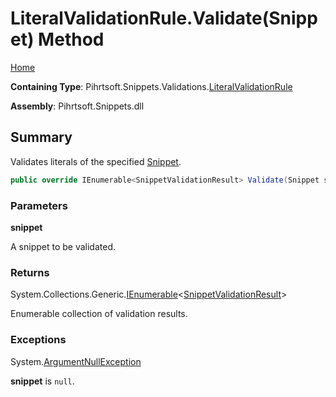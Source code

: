 # LiteralValidationRule\.Validate\(Snippet\) Method

[Home](../../../../../README.md)

**Containing Type**: Pihrtsoft\.Snippets\.Validations\.[LiteralValidationRule](../README.md)

**Assembly**: Pihrtsoft\.Snippets\.dll

## Summary

Validates literals of the specified [Snippet](../../../Snippet/README.md)\.

```csharp
public override IEnumerable<SnippetValidationResult> Validate(Snippet snippet)
```

### Parameters

**snippet**

A snippet to be validated\.

### Returns

System\.Collections\.Generic\.[IEnumerable](https://docs.microsoft.com/en-us/dotnet/api/system.collections.generic.ienumerable-1)\<[SnippetValidationResult](../../SnippetValidationResult/README.md)>

Enumerable collection of validation results\.

### Exceptions

System\.[ArgumentNullException](https://docs.microsoft.com/en-us/dotnet/api/system.argumentnullexception)

**snippet** is `null`\.

